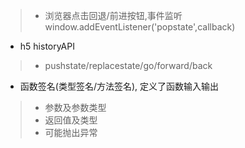 >- 浏览器点击回退/前进按钮,事件监听 window.addEventListener('popstate',callback)
- h5 historyAPI 
>- pushstate/replacestate/go/forward/back

- 函数签名(类型签名/方法签名), 定义了函数输入输出
>- 参数及参数类型
>- 返回值及类型
>- 可能抛出异常
